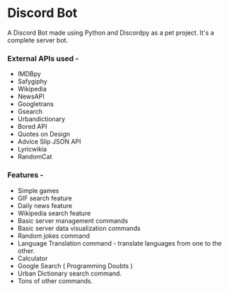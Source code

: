 # Discord Bot
A Discord Bot made using Python and Discordpy as a pet project. It's a complete server bot.

### External APIs used -
* IMDBpy
* Safygiphy
* Wikipedia
* NewsAPI
* Googletrans
* Gsearch
* Urbandictionary
* Bored API
* Quotes on Design
* Advice Slip JSON API
* Lyricwikia
* RandomCat

### Features - 
* Simple games
* GIF search feature
* Daily news feature
* Wikipedia search feature
* Basic server management commands
* Basic server data visualization commands
* Random jokes command
* Language Translation command - translate languages from one to the other.
* Calculator
* Google Search ( Programming Doubts )
* Urban Dictionary search command.
* Tons of other commands.

